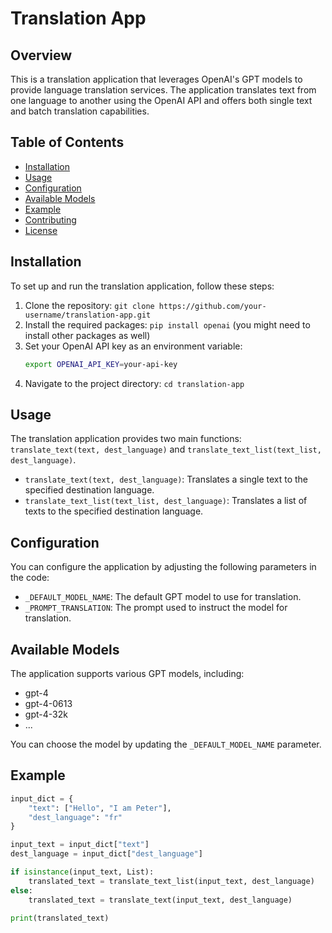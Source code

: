 # Translation App

## Overview

This is a translation application that leverages OpenAI's GPT models to provide language translation services. The application translates text from one language to another using the OpenAI API and offers both single text and batch translation capabilities.

## Table of Contents

- [Installation](#installation)
- [Usage](#usage)
- [Configuration](#configuration)
- [Available Models](#available-models)
- [Example](#example)
- [Contributing](#contributing)
- [License](#license)

## Installation

To set up and run the translation application, follow these steps:

1. Clone the repository: `git clone https://github.com/your-username/translation-app.git`
2. Install the required packages: `pip install openai` (you might need to install other packages as well)
3. Set your OpenAI API key as an environment variable:
    ```bash
    export OPENAI_API_KEY=your-api-key
    ```
4. Navigate to the project directory: `cd translation-app`

## Usage

The translation application provides two main functions: `translate_text(text, dest_language)` and `translate_text_list(text_list, dest_language)`.

- `translate_text(text, dest_language)`: Translates a single text to the specified destination language.
- `translate_text_list(text_list, dest_language)`: Translates a list of texts to the specified destination language.

## Configuration

You can configure the application by adjusting the following parameters in the code:

- `_DEFAULT_MODEL_NAME`: The default GPT model to use for translation.
- `_PROMPT_TRANSLATION`: The prompt used to instruct the model for translation.

## Available Models

The application supports various GPT models, including:
- gpt-4
- gpt-4-0613
- gpt-4-32k
- ...

You can choose the model by updating the `_DEFAULT_MODEL_NAME` parameter.

## Example

```python
input_dict = {
    "text": ["Hello", "I am Peter"],
    "dest_language": "fr"
}

input_text = input_dict["text"]
dest_language = input_dict["dest_language"]

if isinstance(input_text, List):
    translated_text = translate_text_list(input_text, dest_language)
else:
    translated_text = translate_text(input_text, dest_language)

print(translated_text)
